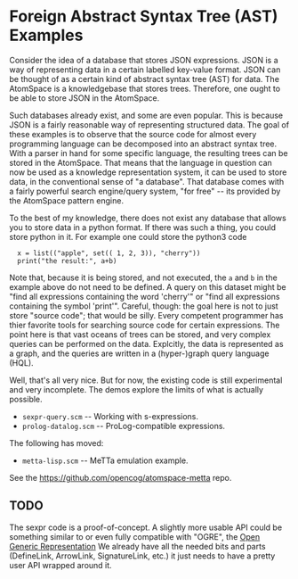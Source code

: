
Foreign Abstract Syntax Tree (AST) Examples
===========================================
Consider the idea of a database that stores JSON expressions. JSON is a
way of representing data in a certain labelled key-value format. JSON
can be thought of as a certain kind of abstract syntax tree (AST) for
data.  The AtomSpace is a knowledgebase that stores trees. Therefore,
one ought to be able to store JSON in the AtomSpace.

Such databases already exist, and some are even popular.  This is
because JSON is a fairly reasonable way of representing structured data.
The goal of these examples is to observe that the source code for almost
every programming language can be decomposed into an abstract syntax tree.
With a parser in hand for some specific language, the resulting trees can
be stored in the AtomSpace. That means that the language in question can
now be used as a knowledge representation system, it can be used to
store data, in the conventional sense of "a database".  That database
comes with a fairly powerful search engine/query system, "for free" --
its provided by the AtomSpace pattern engine.

To the best of my knowledge, there does not exist any database that
allows you to store data in a python format. If there was such a thing,
you could store python in it. For example one could store the python3
code
```
  x = list(("apple", set(( 1, 2, 3)), "cherry"))
  print("the result:", a+b)
```

Note that, because it is being stored, and not executed, the `a` and `b`
in the example above do not need to be defined. A query on this dataset
might be "find all expressions containing the word 'cherry'" or "find
all expressions containing the symbol 'print'".  Careful, though: the
goal here is not to just store "source code"; that would be silly. Every
competent programmer has thier favorite tools for searching source code
for certain expressions. The point here is that vast oceans of trees can
be stored, and very complex queries can be performed on the data.
Explcitly, the data is represented as a graph, and the queries are
written in a (hyper-)graph query language (HQL).

Well, that's all very nice. But for now, the existing code is still
experimental and very incomplete.  The demos explore the limits of what
is actually possible.

* `sexpr-query.scm`         -- Working with s-expressions.
* `prolog-datalog.scm`      -- ProLog-compatible expressions.

The following has moved:
* `metta-lisp.scm`          -- MeTTa emulation example.

See the https://github.com/opencog/atomspace-metta repo.

TODO
----
The sexpr code is a proof-of-concept. A slightly more usable API could
be something similar to or even fully compatible with "OGRE", the
[Open Generic Representation](http://binaryanalysisplatform.github.io/bap/api/odoc/ogre/Ogre/index.html)
We already have all the needed bits and parts (DefineLink, ArrowLink,
SignatureLink, etc.) it just needs to have a pretty user API wrapped
around it.

